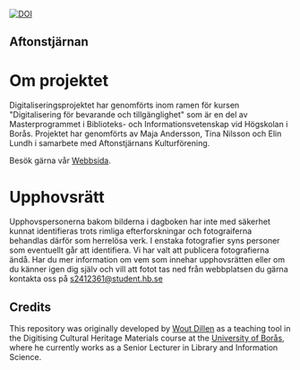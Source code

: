 [![DOI](https://zenodo.org/badge/471756787.svg)](https://zenodo.org/badge/latestdoi/471756787)

## Aftonstjärnan

# Om projektet

Digitaliseringsprojektet har genomförts inom ramen för kursen "Digitalisering för bevarande och tillgänglighet" som är en del av Masterprogrammet i Biblioteks- och Informationsvetenskap vid Högskolan i Borås.
Projektet har genomförts av Maja Andersson, Tina Nilsson och Elin Lundh i samarbete med Aftonstjärnans Kulturförening.

Besök gärna vår [Webbsida](https://elsolu.github.io/Aftonstjarnan.digitized/). 

# Upphovsrätt

Upphovspersonerna bakom bilderna i dagboken har inte med säkerhet kunnat identifieras trots rimliga efterforskningar och fotograiferna behandlas därför som herrelösa verk. I enstaka fotografier syns personer som eventuellt går att identifiera.
Vi har valt att publicera fotografierna ändå. Har du mer information om vem som innehar upphovsrätten eller om du känner igen dig själv och vill att fotot tas ned från webbplatsen du gärna kontakta oss på s2412361@student.hb.se


## Credits
This repository was originally developed by [Wout Dillen](https://github.com/WoutDLN) as a teaching tool in the Digitising Cultural Heritage Materials course at the [University of Borås](https://www.hb.se/), where he currently works as a Senior Lecturer in Library and Information Science.
